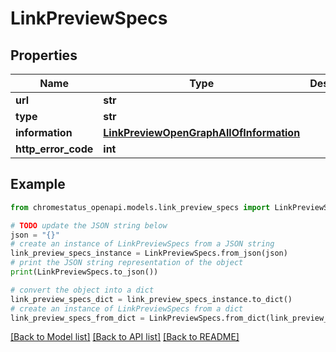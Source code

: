 # LinkPreviewSpecs


## Properties

Name | Type | Description | Notes
------------ | ------------- | ------------- | -------------
**url** | **str** |  | 
**type** | **str** |  | 
**information** | [**LinkPreviewOpenGraphAllOfInformation**](LinkPreviewOpenGraphAllOfInformation.md) |  | 
**http_error_code** | **int** |  | 

## Example

```python
from chromestatus_openapi.models.link_preview_specs import LinkPreviewSpecs

# TODO update the JSON string below
json = "{}"
# create an instance of LinkPreviewSpecs from a JSON string
link_preview_specs_instance = LinkPreviewSpecs.from_json(json)
# print the JSON string representation of the object
print(LinkPreviewSpecs.to_json())

# convert the object into a dict
link_preview_specs_dict = link_preview_specs_instance.to_dict()
# create an instance of LinkPreviewSpecs from a dict
link_preview_specs_from_dict = LinkPreviewSpecs.from_dict(link_preview_specs_dict)
```
[[Back to Model list]](../README.md#documentation-for-models) [[Back to API list]](../README.md#documentation-for-api-endpoints) [[Back to README]](../README.md)


